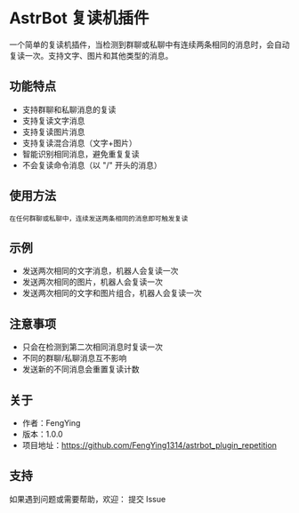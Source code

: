 # AstrBot 复读机插件

一个简单的复读机插件，当检测到群聊或私聊中有连续两条相同的消息时，会自动复读一次。支持文字、图片和其他类型的消息。

## 功能特点

- 支持群聊和私聊消息的复读
- 支持复读文字消息
- 支持复读图片消息
- 支持复读混合消息（文字+图片）
- 智能识别相同消息，避免重复复读
- 不会复读命令消息（以 "/" 开头的消息）

## 使用方法
    
    在任何群聊或私聊中，连续发送两条相同的消息即可触发复读

## 示例

- 发送两次相同的文字消息，机器人会复读一次
- 发送两次相同的图片，机器人会复读一次
- 发送两次相同的文字和图片组合，机器人会复读一次

## 注意事项

- 只会在检测到第二次相同消息时复读一次
- 不同的群聊/私聊消息互不影响
- 发送新的不同消息会重置复读计数

## 关于

- 作者：FengYing
- 版本：1.0.0
- 项目地址：https://github.com/FengYing1314/astrbot_plugin_repetition

## 支持

如果遇到问题或需要帮助，欢迎：
    提交 Issue
